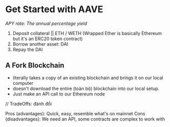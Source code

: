 # Get Started with AAVE

*APY rate: The annual percentage yield*

1. Deposit collateral || ETH / WETH (Wrapped Ether is basically Ethereum but it's an ERC20 token contract)
2. Borrow another asset: DAI
3. Repay the DAI

## A Fork Blockchain 
- literally takes a copy of an existing blockchain and brings it on our local computer
- doesn't download the entire (toàn bộ) blockchain into our local setup.
- Just make an API call to our Ethereum node

// TradeOffs: đánh đổi

Pros (advantages): Quick, easy, resemble what's on mainnet
Cons (disadvantages): We need an API, some contracts are complex to work with